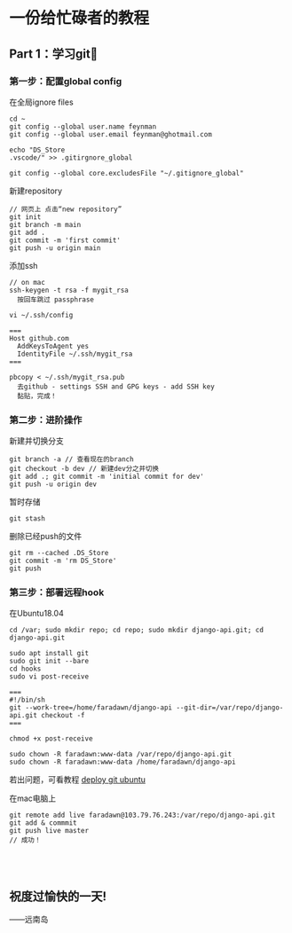 # 一份给忙碌者的教程
## Part 1：学习git🔮
### 第一步：配置global config
在全局ignore files
```
cd ~
git config --global user.name feynman
git config --global user.email feynman@ghotmail.com

echo "DS_Store
.vscode/" >> .gitirgnore_global

git config --global core.excludesFile "~/.gitignore_global"
```
新建repository
```
// 网页上 点击“new repository”
git init
git branch -m main
git add .
git commit -m 'first commit'
git push -u origin main
```
添加ssh
```
// on mac
ssh-keygen -t rsa -f mygit_rsa
  按回车跳过 passphrase

vi ~/.ssh/config

===
Host github.com
  AddKeysToAgent yes
  IdentityFile ~/.ssh/mygit_rsa
===

pbcopy < ~/.ssh/mygit_rsa.pub
  去github - settings SSH and GPG keys - add SSH key
  黏贴，完成！
```

### 第二步：进阶操作
新建并切换分支
```
git branch -a // 查看现在的branch
git checkout -b dev // 新建dev分之并切换
git add .; git commit -m 'initial commit for dev'
git push -u origin dev
```
暂时存储
```
git stash
```
删除已经push的文件
```
git rm --cached .DS_Store
git commit -m 'rm DS_Store'
git push
```

### 第三步：部署远程hook
在Ubuntu18.04
```
cd /var; sudo mkdir repo; cd repo; sudo mkdir django-api.git; cd django-api.git

sudo apt install git
sudo git init --bare
cd hooks
sudo vi post-receive

===
#!/bin/sh
git --work-tree=/home/faradawn/django-api --git-dir=/var/repo/django-api.git checkout -f
===

chmod +x post-receive

sudo chown -R faradawn:www-data /var/repo/django-api.git
sudo chown -R faradawn:www-data /home/faradawn/django-api
```
若出问题，可看教程 [deploy git ubuntu](https://kags.me.ke/post/digitalocean-setup-git-server-deploy-with-hooks-ubuntu/)  


在mac电脑上
```
git remote add live faradawn@103.79.76.243:/var/repo/django-api.git
git add & commmit
git push live master
// 成功！
```








</br>
</br>

## 祝度过愉快的一天!
——远南岛
